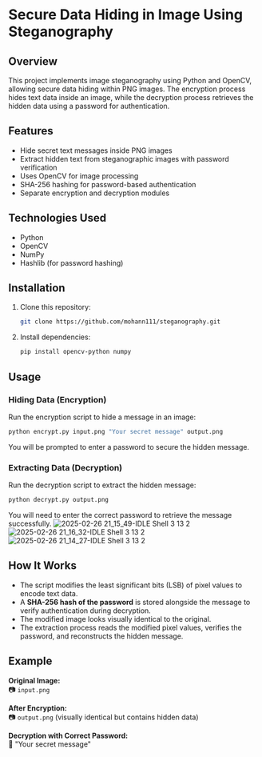 # Secure Data Hiding in Image Using Steganography  

## Overview  
This project implements image steganography using Python and OpenCV, allowing secure data hiding within PNG images. The encryption process hides text data inside an image, while the decryption process retrieves the hidden data using a password for authentication.  

## Features  
- Hide secret text messages inside PNG images  
- Extract hidden text from steganographic images with password verification  
- Uses OpenCV for image processing  
- SHA-256 hashing for password-based authentication  
- Separate encryption and decryption modules  

## Technologies Used  
- Python  
- OpenCV  
- NumPy  
- Hashlib (for password hashing)  

## Installation  
1. Clone this repository:  
   ```bash
   git clone https://github.com/mohann111/steganography.git
   ```
2. Install dependencies:  
   ```bash
   pip install opencv-python numpy
   ```

## Usage  

### Hiding Data (Encryption)  
Run the encryption script to hide a message in an image:  
```bash
python encrypt.py input.png "Your secret message" output.png
```
You will be prompted to enter a password to secure the hidden message.

### Extracting Data (Decryption)  
Run the decryption script to extract the hidden message:  
```bash
python decrypt.py output.png
```
You will need to enter the correct password to retrieve the message successfully.
![2025-02-26 21_15_49-IDLE Shell 3 13 2](https://github.com/user-attachments/assets/9a33071f-4f4c-4eeb-bd0c-758a2b14d316)
![2025-02-26 21_16_32-IDLE Shell 3 13 2](https://github.com/user-attachments/assets/26ebd96d-2366-4ab2-b6b3-a076e3bab9d7)
![2025-02-26 21_14_27-_IDLE Shell 3 13 2_](https://github.com/user-attachments/assets/3de0eb3b-63b2-4495-ad1d-90afb11bacdc)


## How It Works  
- The script modifies the least significant bits (LSB) of pixel values to encode text data.  
- A **SHA-256 hash of the password** is stored alongside the message to verify authentication during decryption.  
- The modified image looks visually identical to the original.  
- The extraction process reads the modified pixel values, verifies the password, and reconstructs the hidden message.  

## Example  
**Original Image:**  
📷 `input.png`  

**After Encryption:**  
📷 `output.png` (visually identical but contains hidden data)  

**Decryption with Correct Password:**  
📝 "Your secret message"  

 



